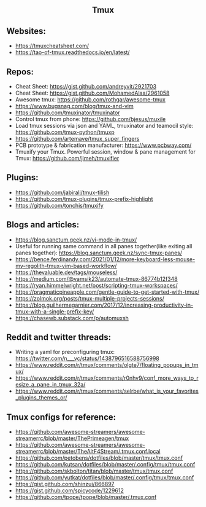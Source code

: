 <h2 align="center">Tmux</h2>

## Websites:

- https://tmuxcheatsheet.com/
- https://tao-of-tmux.readthedocs.io/en/latest/

## Repos:

- Cheat Sheet: https://gist.github.com/andreyvit/2921703
- Cheat Sheet: https://gist.github.com/MohamedAlaa/2961058
- Awesome tmux: https://github.com/rothgar/awesome-tmux
- https://www.bugsnag.com/blog/tmux-and-vim
- https://github.com/tmuxinator/tmuxinator
- Control tmux from phone: https://github.com/bjesus/muxile
- Load tmux sessions via json and YAML, tmuxinator and teamocil style: https://github.com/tmux-python/tmuxp
- https://github.com/artemave/tmux_super_fingers
- PCB prototype & fabrication manufacturer: https://www.pcbway.com/
- Tmuxify your Tmux. Powerful session, window & pane management for Tmux: https://github.com/jimeh/tmuxifier

## Plugins:

- https://github.com/jabirali/tmux-tilish
- https://github.com/tmux-plugins/tmux-prefix-highlight
- https://github.com/tonchis/tmuxify

## Blogs and articles:

- https://blog.sanctum.geek.nz/vi-mode-in-tmux/
- Useful for running same command in all panes together(like exiting all panes together): https://blog.sanctum.geek.nz/sync-tmux-panes/
- https://bence.ferdinandy.com/2021/01/12/more-keyboard-less-mouse-my-regolith-tmux-vim-based-workflow/
- https://thevaluable.dev/tags/mouseless/
- https://medium.com/@vamsik23/automate-tmux-86774b12f348
- https://ryan.himmelwright.net/post/scripting-tmux-workspaces/
- https://pragmaticpineapple.com/gentle-guide-to-get-started-with-tmux/
- https://zolmok.org/posts/tmux-multiple-projects-sessions/
- https://blog.guilhermegarnier.com/2017/12/increasing-productivity-in-tmux-with-a-single-prefix-key/
- https://chasewb.substack.com/p/automuxsh

## Reddit and twitter threads:

- Writing a yaml for preconfiguring tmux: https://twitter.com/n___vc/status/1438796516588756998
- https://www.reddit.com/r/tmux/comments/olgte7/floating_popups_in_tmux/
- https://www.reddit.com/r/tmux/comments/r0nhv9/conf_more_ways_to_resize_a_pane_in_tmux_32a/
- https://www.reddit.com/r/tmux/comments/selrbe/what_is_your_favorites_plugins_themes_or/

## Tmux configs for reference:

- https://github.com/awesome-streamers/awesome-streamerrc/blob/master/ThePrimeagen/tmux
- https://github.com/awesome-streamers/awesome-streamerrc/blob/master/TheAltF4Stream/.tmux.conf.local
- https://github.com/petobens/dotfiles/blob/master/tmux/tmux.conf
- https://github.com/kutsan/dotfiles/blob/master/.config/tmux/tmux.conf
- https://github.com/skbolton/titan/blob/master/tmux/tmux.conf
- https://github.com/yutkat/dotfiles/blob/master/.config/tmux/tmux.conf
- https://gist.github.com/shinzui/866897
- https://gist.github.com/spicycode/1229612
- https://github.com/tpope/tpope/blob/master/.tmux.conf
